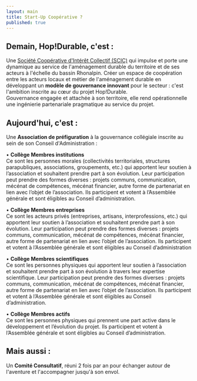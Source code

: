 ```yaml
---
layout: main
title: Start-Up Coopérative ?
published: true
---
```


## Demain, Hop!Durable, c'est : 

Une [Société Coopérative d'Intérêt Collectif (SCIC)](http://www.les-scic.coop/export/sites/default/fr/les-scic/_media/documents/docs-juridique/Fiche_prxsentation_Scic_CG_Scop_x2016x.pdf) qui impulse et porte une dynamique au service de l'aménagement durable du territoire et de ses acteurs à l'échelle du bassin Rhonalpin. Créer un espace de coopération entre les acteurs locaux et métier de l'aménagement durable en développant un **modèle de gouvernance innovant** pour le secteur : c'est l'ambition inscrite au cœur du projet Hop!Durable.  
Gouvernance engagée et attachée à son territoire, elle rend opérationnelle une ingénierie partenariale pragmatique au service du projet.


## Aujourd'hui, c'est :
Une **Association de préfiguration** à la gouvernance collégiale inscrite au sein de son Conseil d'Administration :

• **Collège Membres institutions**  
Ce sont les personnes morales (collectivités territoriales, structures parapubliques, associations, groupements, etc.) qui apportent leur soutien à l’association et souhaitent prendre part à son évolution. Leur participation peut prendre des formes diverses : projets communs, communication, mécénat de compétences, mécénat financier, autre forme de partenariat en lien avec l’objet de l’association. Ils participent et votent à l’Assemblée générale et sont éligibles au Conseil d’administration.

• **Collège Membres entreprises**  
Ce sont les acteurs privés (entreprises, artisans, interprofessions, etc.) qui apportent leur soutien à l’association et souhaitent prendre part à son évolution. Leur participation peut prendre des formes diverses : projets communs, communication, mécénat de compétences, mécénat financier, autre forme de partenariat en lien avec l’objet de l’association. Ils participent et votent à l’Assemblée générale et sont éligibles au Conseil d’administration

• **Collège Membres scientifiques**  
Ce sont les personnes physiques qui apportent leur soutien à l’association et souhaitent prendre part à son évolution à travers leur expertise scientifique. Leur participation peut prendre des formes diverses : projets communs, communication, mécénat de compétences, mécénat financier, autre forme de partenariat en lien avec l’objet de l’association. Ils participent et votent à l’Assemblée générale et sont éligibles au Conseil d’administration.

• **Collège Membres actifs**  
Ce sont les personnes physiques qui prennent une part active dans le développement et l’évolution du projet. Ils participent et votent à l’Assemblée générale et sont éligibles au Conseil d’administration.

## Mais aussi :  
Un **Comité Consultatif**, réuni 2 fois par an pour échanger autour de l'aventure et l'accompagner jusqu'à son envol.

